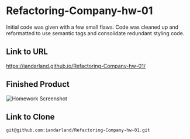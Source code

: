 # Refactoring-Company-hw-01

Initial code was given with a few small flaws. Code was cleaned up and reformatted to use semantic tags and consolidate redundant styling code.

## Link to URL

https://iandarland.github.io/Refactoring-Company-hw-01/

## Finished Product

![Homework Screenshot](assets/images/Horiseo.png)



## Link to Clone

``` git@github.com:iandarland/Refactoring-Company-hw-01.git ```

